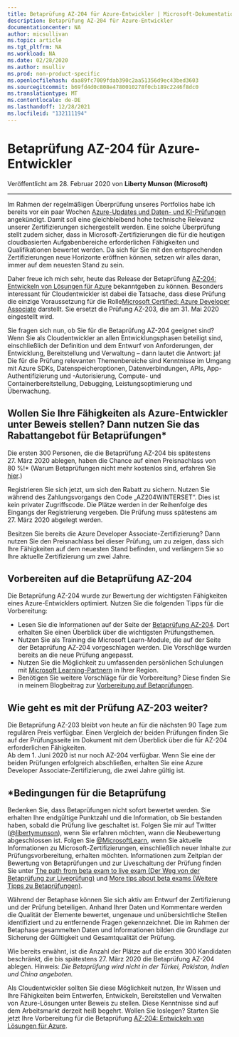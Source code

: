 ```yaml
---
title: Betaprüfung AZ-204 für Azure-Entwickler | Microsoft-Dokumentation
description: Betaprüfung AZ-204 für Azure-Entwickler
documentationcenter: NA
author: micsullivan
ms.topic: article
ms.tgt_pltfrm: NA
ms.workload: NA
ms.date: 02/28/2020
ms.author: msulliv
ms.prod: non-product-specific
ms.openlocfilehash: daa89fc7009fdab390c2aa51356d9ec43bed3603
ms.sourcegitcommit: b69fd4d0c808e4780010278f0cb189c2246f8dc0
ms.translationtype: MT
ms.contentlocale: de-DE
ms.lasthandoff: 12/28/2021
ms.locfileid: "132111194"
---
```

# <a name="azure-developers-beta-exam-az-204-is-just-for-you"></a>Betaprüfung AZ-204 für Azure-Entwickler

Veröffentlicht am 28. Februar 2020 von **Liberty Munson (Microsoft)**

___

Im Rahmen der regelmäßigen Überprüfung unseres Portfolios habe ich bereits vor ein paar Wochen [Azure-Updates und Daten- und KI-Prüfungen](https://www.microsoft.com/en-us/learning/community-blog-post.aspx?BlogId=8&Id=375281) angekündigt. Damit soll eine gleichbleibend hohe technische Relevanz unserer Zertifizierungen sichergestellt werden. Eine solche Überprüfung stellt zudem sicher, dass in Microsoft-Zertifizierungen die für die heutigen cloudbasierten Aufgabenbereiche erforderlichen Fähigkeiten und Qualifikationen bewertet werden. Da sich für Sie mit den entsprechenden Zertifizierungen neue Horizonte eröffnen können, setzen wir alles daran, immer auf dem neuesten Stand zu sein.

Daher freue ich mich sehr, heute das Release der Betaprüfung [AZ-204: Entwickeln von Lösungen für Azure](https://aka.ms/az-204exam) bekanntgeben zu können. Besonders interessant für Cloudentwickler ist dabei die Tatsache, dass diese Prüfung die einzige Voraussetzung für die Rolle[Microsoft Certified: Azure Developer Associate](https://docs.microsoft.com/learn/certifications/azure-developer) darstellt. Sie ersetzt die Prüfung AZ-203, die am 31. Mai 2020 eingestellt wird.

Sie fragen sich nun, ob Sie für die Betaprüfung AZ-204 geeignet sind? Wenn Sie als Cloudentwickler an allen Entwicklungsphasen beteiligt sind, einschließlich der Definition und dem Entwurf von Anforderungen, der Entwicklung, Bereitstellung und Verwaltung – dann lautet die Antwort: ja! Die für die Prüfung relevanten Themenbereiche sind Kenntnisse im Umgang mit Azure SDKs, Datenspeicheroptionen, Datenverbindungen, APIs, App-Authentifizierung und -Autorisierung, Compute- und Containerbereitstellung, Debugging, Leistungsoptimierung und Überwachung.

## <a name="ready-to-prove-your-azure-developer-skills-get-the-discounted-beta-exam-offer"></a>Wollen Sie Ihre Fähigkeiten als Azure-Entwickler unter Beweis stellen? Dann nutzen Sie das Rabattangebot für Betaprüfungen*

Die ersten 300 Personen, die die Betaprüfung AZ-204 bis spätestens 27. März 2020 ablegen, haben die Chance auf einen Preisnachlass von 80 %!* (Warum Betaprüfungen nicht mehr kostenlos sind, erfahren Sie [hier](https://www.microsoft.com/en-us/learning/community-blog-post.aspx?BlogId=8&Id=374922).)

Registrieren Sie sich jetzt, um sich den Rabatt zu sichern. Nutzen Sie während des Zahlungsvorgangs den Code „AZ204WINTERSET“. Dies ist kein privater Zugriffscode. Die Plätze werden in der Reihenfolge des Eingangs der Registrierung vergeben. Die Prüfung muss spätestens am 27. März 2020 abgelegt werden.

Besitzen Sie bereits die Azure Developer Associate-Zertifizierung? Dann nutzen Sie den Preisnachlass bei dieser Prüfung, um zu zeigen, dass sich Ihre Fähigkeiten auf dem neuesten Stand befinden, und verlängern Sie so Ihre aktuelle Zertifizierung um zwei Jahre.

## <a name="preparing-to-take-the-az-204-beta-exam"></a>Vorbereiten auf die Betaprüfung AZ-204

Die Betaprüfung AZ-204 wurde zur Bewertung der wichtigsten Fähigkeiten eines Azure-Entwicklers optimiert. Nutzen Sie die folgenden Tipps für die Vorbereitung:
- Lesen Sie die Informationen auf der Seite der [Betaprüfung AZ-204](https://aka.ms/az-204exam). Dort erhalten Sie einen Überblick über die wichtigsten Prüfungsthemen.
- Nutzen Sie als Training die Microsoft Learn-Module, die auf der Seite der Betaprüfung AZ-204 vorgeschlagen werden. Die Vorschläge wurden bereits an die neue Prüfung angepasst.
- Nutzen Sie die Möglichkeit zu umfassenden persönlichen Schulungen mit [Microsoft Learning-Partnern](https://aka.ms/LearningPartners) in Ihrer Region.
- Benötigen Sie weitere Vorschläge für die Vorbereitung? Diese finden Sie in meinem Blogbeitrag zur [Vorbereitung auf Betaprüfungen](https://www.microsoft.com/en-us/learning/community-blog-post.aspx?BlogId=8&Id=374544).

## <a name="what-about-the-az-203-exam"></a>Wie geht es mit der Prüfung AZ-203 weiter?

Die Betaprüfung AZ-203 bleibt von heute an für die nächsten 90 Tage zum regulären Preis verfügbar. Einen Vergleich der beiden Prüfungen finden Sie auf der Prüfungsseite im Dokument mit dem Überblick über die für AZ-204 erforderlichen Fähigkeiten.  
Ab dem 1. Juni 2020 ist nur noch AZ-204 verfügbar. Wenn Sie eine der beiden Prüfungen erfolgreich abschließen, erhalten Sie eine Azure Developer Associate-Zertifizierung, die zwei Jahre gültig ist.

## <a name="beta-exam-conditions"></a>*Bedingungen für die Betaprüfung

Bedenken Sie, dass Betaprüfungen nicht sofort bewertet werden. Sie erhalten Ihre endgültige Punktzahl und die Information, ob Sie bestanden haben, sobald die Prüfung live geschaltet ist. Folgen Sie mir auf Twitter ([@libertymunson](https://twitter.com/LibertyMunson)), wenn Sie erfahren möchten, wann die Neubewertung abgeschlossen ist. Folgen Sie [@MicrosoftLearn](https://twitter.com/MicrosoftLearn), wenn Sie aktuelle Informationen zu Microsoft-Zertifizierungen, einschließlich neuer Inhalte zur Prüfungsvorbereitung, erhalten möchten. Informationen zum Zeitplan der Bewertung von Betaprüfungen und zur Liveschaltung der Prüfung finden Sie unter [The path from beta exam to live exam (Der Weg von der Betaprüfung zur Liveprüfung)](https://www.microsoft.com/en-us/learning/community-blog-post.aspx?BlogId=8&Id=374675) und [More tips about beta exams (Weitere Tipps zu Betaprüfungen)](https://www.microsoft.com/en-us/learning/community-blog-post.aspx?BlogId=8&Id=374723).

Während der Betaphase können Sie sich aktiv am Entwurf der Zertifizierung und der Prüfung beteiligen. Anhand Ihrer Daten und Kommentare werden die Qualität der Elemente bewertet, ungenaue und unübersichtliche Stellen identifiziert und zu entfernende Fragen gekennzeichnet. Die im Rahmen der Betaphase gesammelten Daten und Informationen bilden die Grundlage zur Sicherung der Gültigkeit und Gesamtqualität der Prüfung.

Wie bereits erwähnt, ist die Anzahl der Plätze auf die ersten 300 Kandidaten beschränkt, die bis spätestens 27. März 2020 die Betaprüfung AZ-204 ablegen. Hinweis: _Die Betaprüfung wird nicht in der Türkei, Pakistan, Indien und China angeboten._

Als Cloudentwickler sollten Sie diese Möglichkeit nutzen, Ihr Wissen und Ihre Fähigkeiten beim Entwerfen, Entwickeln, Bereitstellen und Verwalten von Azure-Lösungen unter Beweis zu stellen. Diese Kenntnisse sind auf dem Arbeitsmarkt derzeit heiß begehrt. Wollen Sie loslegen? Starten Sie jetzt Ihre Vorbereitung für die Betaprüfung [AZ-204: Entwickeln von Lösungen für Azure](https://aka.ms/az-204exam).